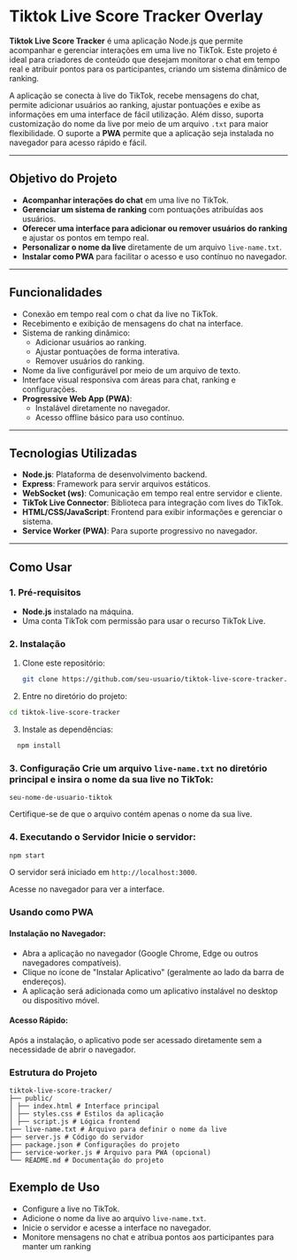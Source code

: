 # Tiktok Live Score Tracker Overlay

**Tiktok Live Score Tracker** é uma aplicação Node.js que permite acompanhar e gerenciar interações em uma live no TikTok. Este projeto é ideal para criadores de conteúdo que desejam monitorar o chat em tempo real e atribuir pontos para os participantes, criando um sistema dinâmico de ranking.

A aplicação se conecta à live do TikTok, recebe mensagens do chat, permite adicionar usuários ao ranking, ajustar pontuações e exibe as informações em uma interface de fácil utilização. Além disso, suporta customização do nome da live por meio de um arquivo `.txt` para maior flexibilidade. O suporte a **PWA** permite que a aplicação seja instalada no navegador para acesso rápido e fácil.

---

## Objetivo do Projeto

- **Acompanhar interações do chat** em uma live no TikTok.
- **Gerenciar um sistema de ranking** com pontuações atribuídas aos usuários.
- **Oferecer uma interface para adicionar ou remover usuários do ranking** e ajustar os pontos em tempo real.
- **Personalizar o nome da live** diretamente de um arquivo `live-name.txt`.
- **Instalar como PWA** para facilitar o acesso e uso contínuo no navegador.

---

## Funcionalidades

- Conexão em tempo real com o chat da live no TikTok.
- Recebimento e exibição de mensagens do chat na interface.
- Sistema de ranking dinâmico:
  - Adicionar usuários ao ranking.
  - Ajustar pontuações de forma interativa.
  - Remover usuários do ranking.
- Nome da live configurável por meio de um arquivo de texto.
- Interface visual responsiva com áreas para chat, ranking e configurações.
- **Progressive Web App (PWA)**:
  - Instalável diretamente no navegador.
  - Acesso offline básico para uso contínuo.

---

## Tecnologias Utilizadas

- **Node.js**: Plataforma de desenvolvimento backend.
- **Express**: Framework para servir arquivos estáticos.
- **WebSocket (ws)**: Comunicação em tempo real entre servidor e cliente.
- **TikTok Live Connector**: Biblioteca para integração com lives do TikTok.
- **HTML/CSS/JavaScript**: Frontend para exibir informações e gerenciar o sistema.
- **Service Worker (PWA)**: Para suporte progressivo no navegador.

---

## Como Usar

### 1. Pré-requisitos

- **Node.js** instalado na máquina.
- Uma conta TikTok com permissão para usar o recurso TikTok Live.

### 2. Instalação

1. Clone este repositório:
   ```bash
   git clone https://github.com/seu-usuario/tiktok-live-score-tracker.git
   ```
2. Entre no diretório do projeto:

  ```bash
  cd tiktok-live-score-tracker
  ```
3. Instale as dependências:
  ```bash
    npm install
  ```
### 3. Configuração Crie um arquivo `live-name.txt` no diretório principal e insira o nome da sua live no TikTok: 
`seu-nome-de-usuario-tiktok` 

Certifique-se de que o arquivo contém apenas o nome da sua live. 

### 4. Executando o Servidor Inicie o servidor:

```bash
npm start
```

O servidor será iniciado em `http://localhost:3000`.

Acesse no navegador para ver a interface.

### Usando como PWA

#### Instalação no Navegador:

- Abra a aplicação no navegador (Google Chrome, Edge ou outros navegadores compatíveis).
- Clique no ícone de "Instalar Aplicativo" (geralmente ao lado da barra de endereços).
- A aplicação será adicionada como um aplicativo instalável no desktop ou dispositivo móvel.

#### Acesso Rápido:

Após a instalação, o aplicativo pode ser acessado diretamente sem a necessidade de abrir o navegador.

### Estrutura do Projeto
```
tiktok-live-score-tracker/
├── public/
│ ├── index.html # Interface principal
│ ├── styles.css # Estilos da aplicação
│ ├── script.js # Lógica frontend
├── live-name.txt # Arquivo para definir o nome da live
├── server.js # Código do servidor
├── package.json # Configurações do projeto
├── service-worker.js # Arquivo para PWA (opcional)
└── README.md # Documentação do projeto
```
## Exemplo de Uso 
- Configure a live no TikTok.
- Adicione o nome da live ao arquivo `live-name.txt`.
- Inicie o servidor e acesse a interface no navegador.
- Monitore mensagens no chat e atribua pontos aos participantes para manter um ranking


